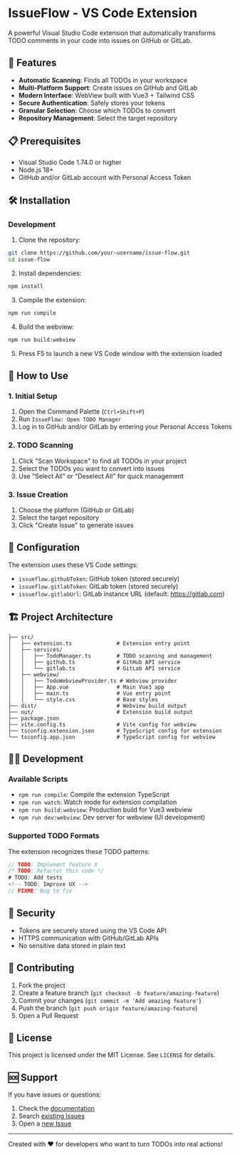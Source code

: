 # IssueFlow - VS Code Extension

A powerful Visual Studio Code extension that automatically transforms TODO comments in your code into issues on GitHub or GitLab.

## 🚀 Features

- **Automatic Scanning**: Finds all TODOs in your workspace
- **Multi-Platform Support**: Create issues on GitHub and GitLab
- **Modern Interface**: WebView built with Vue3 + Tailwind CSS
- **Secure Authentication**: Safely stores your tokens
- **Granular Selection**: Choose which TODOs to convert
- **Repository Management**: Select the target repository

## 📋 Prerequisites

- Visual Studio Code 1.74.0 or higher
- Node.js 18+ 
- GitHub and/or GitLab account with Personal Access Token

## 🛠️ Installation

### Development

1. Clone the repository:
```bash
git clone https://github.com/your-username/issue-flow.git
cd issue-flow
```

2. Install dependencies:
```bash
npm install
```

3. Compile the extension:
```bash
npm run compile
```

4. Build the webview:
```bash
npm run build:webview
```

5. Press F5 to launch a new VS Code window with the extension loaded

## 🎯 How to Use

### 1. Initial Setup

1. Open the Command Palette (`Ctrl+Shift+P`)
2. Run `IssueFlow: Open TODO Manager`
3. Log in to GitHub and/or GitLab by entering your Personal Access Tokens

### 2. TODO Scanning

1. Click "Scan Workspace" to find all TODOs in your project
2. Select the TODOs you want to convert into issues
3. Use "Select All" or "Deselect All" for quick management

### 3. Issue Creation

1. Choose the platform (GitHub or GitLab)
2. Select the target repository
3. Click "Create Issue" to generate issues

## 🔧 Configuration

The extension uses these VS Code settings:

- `issueflow.githubToken`: GitHub token (stored securely)
- `issueflow.gitlabToken`: GitLab token (stored securely)  
- `issueflow.gitlabUrl`: GitLab instance URL (default: https://gitlab.com)

## 🏗️ Project Architecture

```
├── src/
│   ├── extension.ts              # Extension entry point
│   ├── services/
│   │   ├── TodoManager.ts        # TODO scanning and management
│   │   ├── github.ts             # GitHub API service
│   │   └── gitlab.ts             # GitLab API service
│   ├── webview/
│   │   ├── TodoWebviewProvider.ts # Webview provider
│   │   ├── App.vue               # Main Vue3 app
│   │   ├── main.ts               # Vue entry point
│   │   └── style.css             # Base styles
├── dist/                         # Webview build output
├── out/                          # Extension build output
├── package.json
├── vite.config.ts                # Vite config for webview
├── tsconfig.extension.json       # TypeScript config for extension
└── tsconfig.app.json             # TypeScript config for webview
```

## 🧑‍💻 Development

### Available Scripts

- `npm run compile`: Compile the extension TypeScript
- `npm run watch`: Watch mode for extension compilation
- `npm run build:webview`: Production build for Vue3 webview
- `npm run dev:webview`: Dev server for webview (UI development)

### Supported TODO Formats

The extension recognizes these TODO patterns:

```typescript
// TODO: Implement feature X
/* TODO: Refactor this code */
# TODO: Add tests
<!-- TODO: Improve UX -->
// FIXME: Bug to fix
```

## 🔐 Security

- Tokens are securely stored using the VS Code API
- HTTPS communication with GitHub/GitLab APIs
- No sensitive data stored in plain text

## 🤝 Contributing

1. Fork the project
2. Create a feature branch (`git checkout -b feature/amazing-feature`)
3. Commit your changes (`git commit -m 'Add amazing feature'`)
4. Push the branch (`git push origin feature/amazing-feature`)
5. Open a Pull Request

## 📝 License

This project is licensed under the MIT License. See `LICENSE` for details.

## 🆘 Support

If you have issues or questions:

1. Check the [documentation](https://github.com/your-username/issue-flow/wiki)
2. Search [existing Issues](https://github.com/your-username/issue-flow/issues)
3. Open a [new Issue](https://github.com/your-username/issue-flow/issues/new)

---

Created with ❤️ for developers who want to turn TODOs into real actions!
